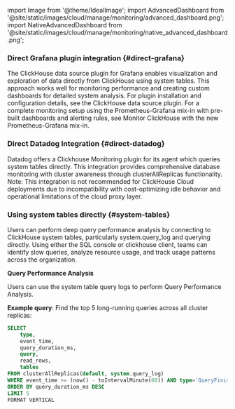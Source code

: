 import Image from '@theme/IdealImage';
import AdvancedDashboard from '@site/static/images/cloud/manage/monitoring/advanced_dashboard.png';
import NativeAdvancedDashboard from '@site/static/images/cloud/manage/monitoring/native_advanced_dashboard.png';

### Direct Grafana plugin integration {#direct-grafana}

The ClickHouse data source plugin for Grafana enables visualization and exploration of data directly from ClickHouse using system tables. This approach works well for monitoring performance and creating custom dashboards for detailed system analysis.
For plugin installation and configuration details, see the ClickHouse data source plugin. For a complete monitoring setup using the Prometheus-Grafana mix-in with pre-built dashboards and alerting rules, see Monitor ClickHouse with the new Prometheus-Grafana mix-in.

### Direct Datadog Integration {#direct-datadog}

Datadog offers a Clickhouse Monitoring plugin for its agent which queries system tables directly. This integration provides comprehensive database monitoring with cluster awareness through clusterAllReplicas functionality. 
Note: This integration is not recommended for ClickHouse Cloud deployments due to incompatibility with cost-optimizing idle behavior and operational limitations of the cloud proxy layer.

### Using system tables directly {#system-tables}

Users can perform deep query performance analysis by connecting to ClickHouse system tables, particularly system.query_log and querying directly. Using either the SQL console or clickhouse client, teams can identify slow queries, analyze resource usage, and track usage patterns across the organization.

**Query Performance Analysis**

Users can use the system table query logs to perform Query Performance Analysis.

**Example query**: Find the top 5 long-running queries across all cluster replicas:

```sql
SELECT
    type,
    event_time, 
    query_duration_ms,
    query,
    read_rows,
    tables
FROM clusterAllReplicas(default, system.query_log)
WHERE event_time >= (now() - toIntervalMinute(60)) AND type='QueryFinish'
ORDER BY query_duration_ms DESC
LIMIT 5
FORMAT VERTICAL
```